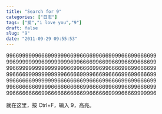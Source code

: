 ```yaml
---
title: "Search for 9"
categories: ["日志"]
tags: ["爱","i love you","9"]
draft: false
slug: "9"
date: "2011-09-29 09:55:53"
---
```


99669999996669999996699666699666999966699666699
99699999999699999999699666699669966996699666699
99669999999999999996699666699699666699699666699
99666699999999999966666999966699666699699666699
99666666999999996666666699666699666699699666699
99666666669999666666666699666669966996699666699
99666666666996666666666699666666999966669999996

就在这里，按 Ctrl+F，输入 9，高亮。

